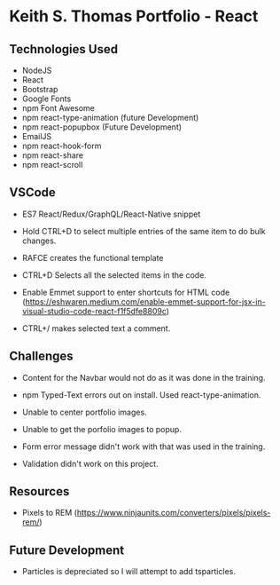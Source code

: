 # Keith S. Thomas Portfolio - React

## Technologies Used

* NodeJS
* React
* Bootstrap
* Google Fonts
* npm Font Awesome
* npm react-type-animation (future Development)
* npm react-popupbox (Future Development)
* EmailJS
* npm react-hook-form
* npm react-share
* npm react-scroll

## VSCode

 * ES7 React/Redux/GraphQL/React-Native snippet

 * Hold CTRL+D to select multiple entries of the same item to do bulk changes.

 * RAFCE creates the functional template
 
 * CTRL+D Selects all the selected items in the code.

 * Enable Emmet support to enter shortcuts for HTML code (https://eshwaren.medium.com/enable-emmet-support-for-jsx-in-visual-studio-code-react-f1f5dfe8809c)

 * CTRL+/ makes selected text a comment.

 ## Challenges

 * Content for the Navbar would not do as it was done in the training.

 * npm Typed-Text errors out on install. Used react-type-animation.

 * Unable to center portfolio images.

 * Unable to get the porfolio images to popup.

 * Form error message didn't work with that was used in the training.

 * Validation didn't work on this project.

 ## Resources

 * Pixels to REM (https://www.ninjaunits.com/converters/pixels/pixels-rem/)

 ## Future Development

* Particles is depreciated so I will attempt to add tsparticles.